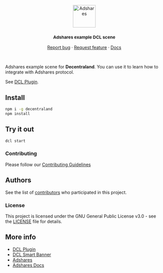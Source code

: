 <p align="center">
  <a href="https://adshares.net/">
    <img src="https://adshares.net/logos/ads.svg" alt="Adshares" width=72 height=72>
  </a>
  <h3 align="center"><small>Adshares example DCL scene</small></h3>
  <p align="center">
    <a href="https://github.com/adshares/dcl-scene/issues/new?template=bug_report.md&labels=Bug">Report bug</a>
    ·
    <a href="https://github.com/adshares/dcl-scene/issues/new?template=feature_request.md&labels=New%20Feature">Request feature</a>
    ·
    <a href="https://docs.adshares.net/adserver/">Docs</a>
  </p>
</p>

<br>

Adshares example scene for **Decentraland**. You can use it to learn how to integrate with Adshares protocol.

See [DCL Plugin](https://github.com/adshares/decentraland).

## Install

```bash
npm i -g decentraland
npm install
```

## Try it out

```bash
dcl start
```

### Contributing

Please follow our [Contributing Guidelines](docs/CONTRIBUTING.md)

## Authors

See the list of [contributors](https://github.com/adshares/decentraland/contributors) who participated in this project.

### License

This project is licensed under the GNU General Public License v3.0 - see the [LICENSE](LICENSE) file for details.

## More info

- [DCL Plugin](https://github.com/adshares/decentraland)
- [DCL Smart Banner](https://github.com/adshares/dcl-smart-banner)
- [Adshares](https://adshares.net)
- [Adshares Docs](https://docs.adshares.net)
